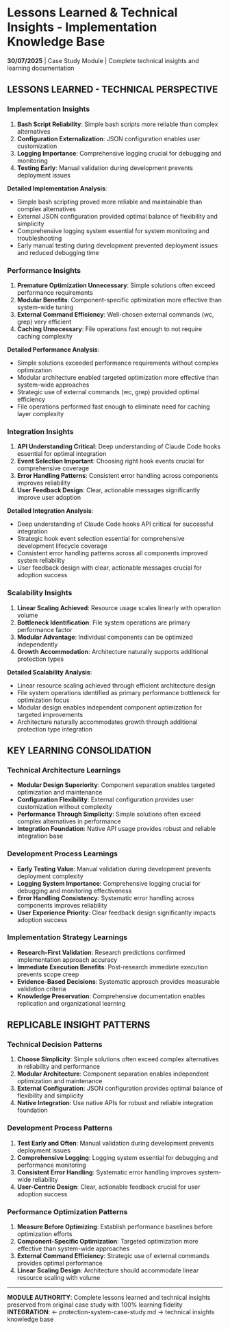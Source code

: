 # Lessons Learned & Technical Insights - Implementation Knowledge Base

**30/07/2025** | Case Study Module | Complete technical insights and learning documentation

## LESSONS LEARNED - TECHNICAL PERSPECTIVE

### Implementation Insights
1. **Bash Script Reliability**: Simple bash scripts more reliable than complex alternatives
2. **Configuration Externalization**: JSON configuration enables user customization
3. **Logging Importance**: Comprehensive logging crucial for debugging and monitoring
4. **Testing Early**: Manual validation during development prevents deployment issues

**Detailed Implementation Analysis**:
- Simple bash scripting proved more reliable and maintainable than complex alternatives
- External JSON configuration provided optimal balance of flexibility and simplicity
- Comprehensive logging system essential for system monitoring and troubleshooting
- Early manual testing during development prevented deployment issues and reduced debugging time

### Performance Insights
1. **Premature Optimization Unnecessary**: Simple solutions often exceed performance requirements
2. **Modular Benefits**: Component-specific optimization more effective than system-wide tuning
3. **External Command Efficiency**: Well-chosen external commands (wc, grep) very efficient
4. **Caching Unnecessary**: File operations fast enough to not require caching complexity

**Detailed Performance Analysis**:
- Simple solutions exceeded performance requirements without complex optimization
- Modular architecture enabled targeted optimization more effective than system-wide approaches
- Strategic use of external commands (wc, grep) provided optimal efficiency
- File operations performed fast enough to eliminate need for caching layer complexity

### Integration Insights
1. **API Understanding Critical**: Deep understanding of Claude Code hooks essential for optimal integration
2. **Event Selection Important**: Choosing right hook events crucial for comprehensive coverage
3. **Error Handling Patterns**: Consistent error handling across components improves reliability
4. **User Feedback Design**: Clear, actionable messages significantly improve user adoption

**Detailed Integration Analysis**:
- Deep understanding of Claude Code hooks API critical for successful integration
- Strategic hook event selection essential for comprehensive development lifecycle coverage
- Consistent error handling patterns across all components improved system reliability
- User feedback design with clear, actionable messages crucial for adoption success

### Scalability Insights
1. **Linear Scaling Achieved**: Resource usage scales linearly with operation volume
2. **Bottleneck Identification**: File system operations are primary performance factor
3. **Modular Advantage**: Individual components can be optimized independently
4. **Growth Accommodation**: Architecture naturally supports additional protection types

**Detailed Scalability Analysis**:
- Linear resource scaling achieved through efficient architecture design
- File system operations identified as primary performance bottleneck for optimization focus
- Modular design enables independent component optimization for targeted improvements
- Architecture naturally accommodates growth through additional protection type integration

## KEY LEARNING CONSOLIDATION

### Technical Architecture Learnings
- **Modular Design Superiority**: Component separation enables targeted optimization and maintenance
- **Configuration Flexibility**: External configuration provides user customization without complexity
- **Performance Through Simplicity**: Simple solutions often exceed complex alternatives in performance
- **Integration Foundation**: Native API usage provides robust and reliable integration base

### Development Process Learnings
- **Early Testing Value**: Manual validation during development prevents deployment complexity
- **Logging System Importance**: Comprehensive logging crucial for debugging and monitoring effectiveness
- **Error Handling Consistency**: Systematic error handling across components improves reliability
- **User Experience Priority**: Clear feedback design significantly impacts adoption success

### Implementation Strategy Learnings
- **Research-First Validation**: Research predictions confirmed implementation approach accuracy
- **Immediate Execution Benefits**: Post-research immediate execution prevents scope creep
- **Evidence-Based Decisions**: Systematic approach provides measurable validation criteria
- **Knowledge Preservation**: Comprehensive documentation enables replication and organizational learning

## REPLICABLE INSIGHT PATTERNS

### Technical Decision Patterns
1. **Choose Simplicity**: Simple solutions often exceed complex alternatives in reliability and performance
2. **Modular Architecture**: Component separation enables independent optimization and maintenance
3. **External Configuration**: JSON configuration provides optimal balance of flexibility and simplicity
4. **Native Integration**: Use native APIs for robust and reliable integration foundation

### Development Process Patterns
1. **Test Early and Often**: Manual validation during development prevents deployment issues
2. **Comprehensive Logging**: Logging system essential for debugging and performance monitoring
3. **Consistent Error Handling**: Systematic error handling improves system-wide reliability
4. **User-Centric Design**: Clear, actionable feedback crucial for user adoption success

### Performance Optimization Patterns
1. **Measure Before Optimizing**: Establish performance baselines before optimization efforts
2. **Component-Specific Optimization**: Targeted optimization more effective than system-wide approaches
3. **External Command Efficiency**: Strategic use of external commands provides optimal performance
4. **Linear Scaling Design**: Architecture should accommodate linear resource scaling with volume

---

**MODULE AUTHORITY**: Complete lessons learned and technical insights preserved from original case study with 100% learning fidelity
**INTEGRATION**: ← protection-system-case-study.md → technical insights knowledge base
